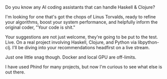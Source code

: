 Do you know any AI coding assistants that can handle Haskell & Clojure?

I'm looking for one that's got the chops of Linus Torvalds, ready to refine your algorithms, boost your system performance, and helpfully inform the original coder, "Your code is shit."

Your suggestions are not just welcome, they're going to be put to the test. Live. On a real project involving Haskell, Clojure, and Python via libpython-clj. I'll be diving into your recommendations headfirst on a live stream.

Just one little snag though. Docker and local GPU are off-limits.

I have used Phind for many projects, but now I'm curious to see what else is out there.
